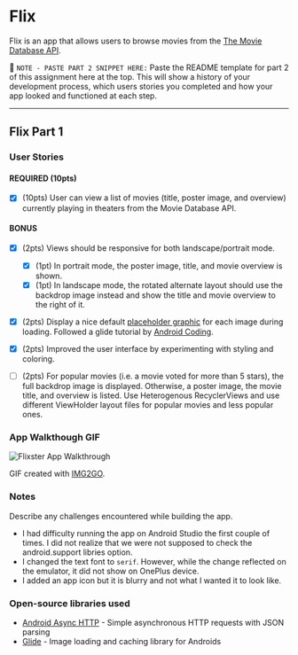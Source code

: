 # Flix
Flix is an app that allows users to browse movies from the [The Movie Database API](http://docs.themoviedb.apiary.io/#).

📝 `NOTE - PASTE PART 2 SNIPPET HERE:` Paste the README template for part 2 of this assignment here at the top. This will show a history of your development process, which users stories you completed and how your app looked and functioned at each step.

---

## Flix Part 1

### User Stories

#### REQUIRED (10pts)
- [x] (10pts) User can view a list of movies (title, poster image, and overview) currently playing in theaters from the Movie Database API.

#### BONUS
- [x] (2pts) Views should be responsive for both landscape/portrait mode.
   - [x] (1pt) In portrait mode, the poster image, title, and movie overview is shown.
   - [x] (1pt) In landscape mode, the rotated alternate layout should use the backdrop image instead and show the title and movie overview to the right of it.

- [x] (2pts) Display a nice default [placeholder graphic](https://guides.codepath.org/android/Displaying-Images-with-the-Glide-Library#advanced-usage) for each image during loading. Followed a glide tutorial by [Android Coding](https://www.youtube.com/watch?v=wpJ84R8-0RY&ab_channel=AndroidCoding).

- [x] (2pts) Improved the user interface by experimenting with styling and coloring.

- [ ] (2pts) For popular movies (i.e. a movie voted for more than 5 stars), the full backdrop image is displayed. Otherwise, a poster image, the movie title, and overview is listed. Use Heterogenous RecyclerViews and use different ViewHolder layout files for popular movies and less popular ones.

### App Walkthough GIF
<img src='Flixster_update.gif' title='Flixster App Walkthrough' width='' alt='Flixster App Walkthrough' width=250><br>

GIF created with [IMG2GO](https://www.img2go.com/convert-video-to-gif).

### Notes
Describe any challenges encountered while building the app.
- I had difficulty running the app on Android Studio the first couple of times. I did not realize that we were not supposed to check the android.support libries option.
- I changed the text font to ```serif```. However, while the change reflected on the emulator, it did not show on OnePlus device.
- I added an app icon but it is blurry and not what I wanted it to look like.

### Open-source libraries used

- [Android Async HTTP](https://github.com/codepath/CPAsyncHttpClient) - Simple asynchronous HTTP requests with JSON parsing
- [Glide](https://github.com/bumptech/glide) - Image loading and caching library for Androids
